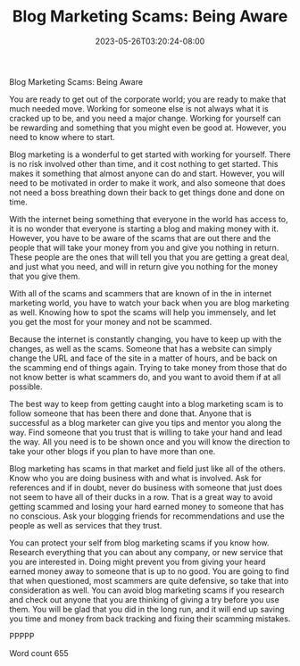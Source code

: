 ﻿---
title: "Blog Marketing Scams: Being Aware"
date: 2023-05-26T03:20:24-08:00
description: "TXT Tips for Web Success"
featured_image: "/images/TXT.jpg"
tags: ["TXT"]
---

Blog Marketing Scams: Being Aware

You are ready to get out of the corporate world; you are ready to make that much needed move. Working for someone else is not always what it is cracked up to be, and you need a major change. Working for yourself can be rewarding and something that you might even be good at. However, you need to know where to start.

Blog marketing is a wonderful to get started with working for yourself. There is no risk involved other than time, and it cost nothing to get started. This makes it something that almost anyone can do and start. However, you will need to be motivated in order to make it work, and also someone that does not need a boss breathing down their back to get things done and done on time.

With the internet being something that everyone in the world has access to, it is no wonder that everyone is starting a blog and making money with it. However, you have to be aware of the scams that are out there and the people that will take your money from you and give you nothing in return. These people are the ones that will tell you that you are getting a great deal, and just what you need, and will in return give you nothing for the money that you give them.
 
With all of the scams and scammers that are known of in the in internet marketing world, you have to watch your back when you are blog marketing as well. Knowing how to spot the scams will help you immensely, and let you get the most for your money and not be scammed.

Because the internet is constantly changing, you have to keep up with the changes, as well as the scams. Someone that has a website can simply change the URL and face of the site in a matter of hours, and be back on the scamming end of things again. Trying to take money from those that do not know better is what scammers do, and you want to avoid them if at all possible.

The best way to keep from getting caught into a blog marketing scam is to follow someone that has been there and done that. Anyone that is successful as a blog marketer can give you tips and mentor you along the way. Find someone that you trust that is willing to take your hand and lead the way. All you need is to be shown once and you will know the direction to take your other blogs if you plan to have more than one.

Blog marketing has scams in that market and field just like all of the others. Know who you are doing business with and what is involved. Ask for references and if in doubt, never do business with someone that just does not seem to have all of their ducks in a row. That is a great way to avoid getting scammed and losing your hard earned money to someone that has no conscious. Ask your blogging friends for recommendations and use the people as well as services that they trust. 

You can protect your self from blog marketing scams if you know how. Research everything that you can about any company, or new service that you are interested in. Doing might prevent you from giving your heard earned money away to someone that is up to no good. You are going to find that when questioned, most scammers are quite defensive, so take that into consideration as well. You can avoid blog marketing scams if you research and check out anyone that you are thinking of giving a try before you use them. You will be glad that you did in the long run, and it will end up saving you time and money from back tracking and fixing their scamming mistakes.

PPPPP

Word count 655
